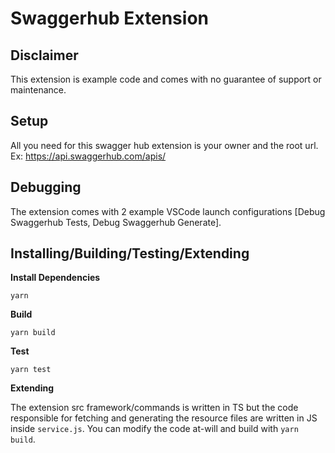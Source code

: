 # Swaggerhub Extension

## Disclaimer

This extension is example code and comes with no guarantee of support or maintenance. 

## Setup

All you need for this swagger hub extension is your owner and the root url. Ex: https://api.swaggerhub.com/apis/

## Debugging

The extension comes with 2 example VSCode launch configurations [Debug Swaggerhub Tests, Debug Swaggerhub Generate].

## Installing/Building/Testing/Extending

**Install Dependencies**

``yarn``

**Build**

``yarn build``

**Test**

``yarn test``

**Extending**

The extension src framework/commands is written in TS but the code responsible for fetching and generating the resource files are written in JS inside `service.js`. You can modify the code at-will and build with `yarn build`.